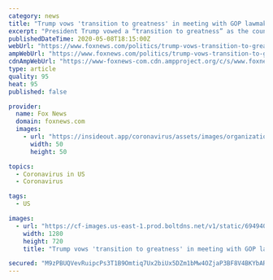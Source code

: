 ```yaml
---
category: news
title: "Trump vows 'transition to greatness' in meeting with GOP lawmakers on coronavirus recovery"
excerpt: "President Trump vowed a “transition to greatness” as the country begins to rebuild its economy after the coronavirus lockdowns during a meeting with Republican lawmakers at the White House on Friday."
publishedDateTime: 2020-05-08T18:15:00Z
webUrl: "https://www.foxnews.com/politics/trump-vows-transition-to-greatness-in-meeting-with-gop-lawmakers-on-coronavirus-recovery"
ampWebUrl: "https://www.foxnews.com/politics/trump-vows-transition-to-greatness-in-meeting-with-gop-lawmakers-on-coronavirus-recovery.amp"
cdnAmpWebUrl: "https://www-foxnews-com.cdn.ampproject.org/c/s/www.foxnews.com/politics/trump-vows-transition-to-greatness-in-meeting-with-gop-lawmakers-on-coronavirus-recovery.amp"
type: article
quality: 95
heat: 95
published: false

provider:
  name: Fox News
  domain: foxnews.com
  images:
    - url: "https://insideout.app/coronavirus/assets/images/organizations/foxnews.com-50x50.jpg"
      width: 50
      height: 50

topics:
  - Coronavirus in US
  - Coronavirus

tags:
  - US

images:
  - url: "https://cf-images.us-east-1.prod.boltdns.net/v1/static/694940094001/df3ac563-306e-42fb-b676-78f56492965d/6493c914-1c47-4a9e-b170-939649b6e6da/1280x720/match/image.jpg"
    width: 1280
    height: 720
    title: "Trump vows 'transition to greatness' in meeting with GOP lawmakers on coronavirus recovery"

secured: "M9zPBUQVevRuipcPs3T1B9Omtiq7Ux2biUx5DZm1bMw4OZjaP3BF8V4BKYbARadYm+z/OhzZD0GYp/vtYqczricA8vcAD8Fd/hz5vYb/YzU/jjajW7n0sglwkagVBuMNBjH9eMD31J6KaRf9h3Uwli8VlW8WRUWuLm/DZPPB+UMDsBeDZk3HIEfPmfy0w8WmaVk7U1aGPucwpZ7EtzR6GspfaiYDS4Gqg4BDYEICVmFEB05asmevgn8Ia6Kkf6HKnq0NxZDMZIDVk4eIrc1+6gNYK+j+f0lePEiBSABOez7OGc2nveUnpYfoNENZM1/Vw00CJu0T8WxUYvX8SY16fia0UydzBtxzYmBQ+HwbPeouRLlOseNoNc0wecQUoX0BpyM3tP3SkH/8GrDLZGsxXZk9wJSsLK8sWPz0x848KlY/6duP/8DRE2XQnwxr6Fr6YAZvri+ZSV0BJTBuUBXG7J1J69YmS5Ny8v9gHkQB134=;vVdZRChtyft+OuDDSlH9LQ=="
---
```


